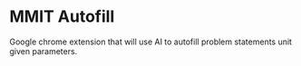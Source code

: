 # MMIT Autofill
 Google chrome extension that will use AI to autofill problem statements unit given parameters.
